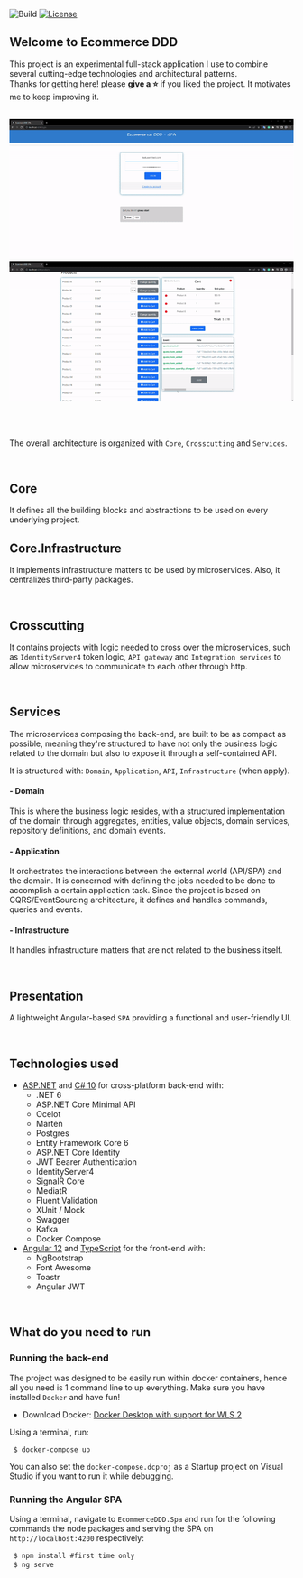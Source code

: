 ![Build](https://github.com/falberthen/ecommerceddd/actions/workflows/ecommerceddd-build.yml/badge.svg)
[![License](https://img.shields.io/github/license/falberthen/ecommerceddd.svg)](LICENSE)

## Welcome to Ecommerce DDD
This project is an experimental full-stack application I use to combine several cutting-edge technologies and architectural patterns.\
Thanks for getting here! please <b>give a ⭐</b> if you liked the project. It motivates me to keep improving it.
<br><br>

<a href="images/ecommerceddd-1.gif" target="_blank">
<img src="images/ecommerceddd-1.gif" width="600px"/>
</a>

<a href="images/ecommerceddd-2.gif" target="_blank">
<img src="images/ecommerceddd-2.gif" width="600px"/>
</a>

<br/><br/>


The overall architecture is organized with `Core`, `Crosscutting` and `Services`.

<br/>

## Core
It defines all the building blocks and abstractions to be used on every underlying project.

## Core.Infrastructure
It implements infrastructure matters to be used by microservices. Also, it centralizes third-party packages.

<br/>

## Crosscutting
It contains projects with logic needed to cross over the microservices, such as `IdentityServer4` token logic, `API gateway` and `Integration services` to allow microservices to communicate to each other through http.

<br/>

## Services
The microservices composing the back-end, are built to be as compact as possible, meaning they're structured to have not only the business logic related to the domain but also to expose it through a self-contained API.

It is structured with: `Domain`, `Application`, `API`, `Infrastructure` (when apply).

#### - Domain
This is where the business logic resides, with a structured implementation of the domain through aggregates, entities, value objects, domain services, repository definitions, and domain events.

#### - Application
It orchestrates the interactions between the external world (API/SPA) and the domain. It is concerned with defining the jobs needed to be done to accomplish a certain application task. Since the project is based on CQRS/EventSourcing architecture, it defines and handles commands, queries and events.

#### - Infrastructure
It handles infrastructure matters that are not related to the business itself.

<br/>

## Presentation
A lightweight Angular-based `SPA` providing a functional and user-friendly UI.

<br/>

## Technologies used

<ul>
  <li>
    <a href='https://get.asp.net' target="_blank">ASP.NET</a> and <a href='https://msdn.microsoft.com/en-us/library/67ef8sbd.aspx' target="_blank">C# 10</a>
    for cross-platform back-end with:
    <ul>
      <li>.NET 6</li>
      <li>ASP.NET Core Minimal API</li>
      <li>Ocelot</li>
      <li>Marten</li>
      <li>Postgres</li>
      <li>Entity Framework Core 6</li>
      <li>ASP.NET Core Identity</li>
      <li>JWT Bearer Authentication</li>
      <li>IdentityServer4</li>
      <li>SignalR Core</li>
      <li>MediatR</li>
      <li>Fluent Validation</li>
      <li>XUnit / Mock</li>
      <li>Swagger</li>
      <li>Kafka</li>
      <li>Docker Compose</li>
    </ul>
  </li>
  <li>
    <a href='https://angular.io/' target="_blank">Angular 12</a> and <a href='http://www.typescriptlang.org/' target="_blank">TypeScript</a> for the front-end with:
    <ul>
      <li>NgBootstrap</li>
      <li>Font Awesome</li>
      <li>Toastr</li>
      <li>Angular JWT</li>
    </ul>
  </li>
</ul>

<br/>

## What do you need to run 

### Running the back-end

The project was designed to be easily run within docker containers, hence all you need is 1 command line to up everything. Make sure you have installed `Docker` and have fun!


- Download Docker: <a href="https://docs.docker.com/docker-for-windows/wsl/" target="_blank">Docker Desktop with support for WLS 2</a>
    
Using a terminal, run:

```console
 $ docker-compose up
``` 

You can also set the `docker-compose.dcproj` as a Startup project on Visual Studio if you want to run it while debugging. 
<br/>

### Running the Angular SPA
    
Using a terminal, navigate to `EcommerceDDD.Spa` and run for the following commands the node packages and serving the SPA on `http://localhost:4200` respectively:

```console
 $ npm install #first time only
 $ ng serve
```
